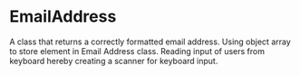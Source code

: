 # EmailAddress
A class that returns a correctly formatted email address. Using object array to store element in Email Address class. Reading input of users from keyboard hereby creating a scanner for keyboard input.

